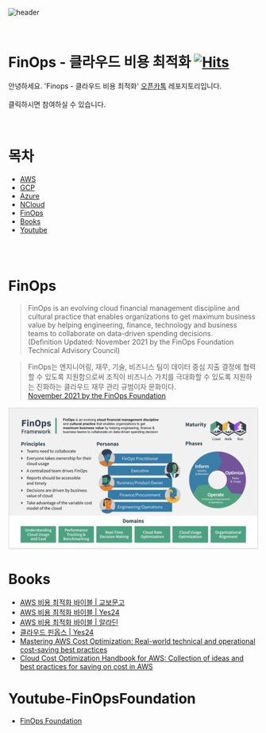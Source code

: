 ![header](https://capsule-render.vercel.app/api?&type=rounded&color=auto&height=200&text=FinOps-클라우드비용최적화&fontSize=40)

<br/>

# FinOps - 클라우드 비용 최적화 [![Hits](https://hits.seeyoufarm.com/api/count/incr/badge.svg?url=https%3A%2F%2Fgithub.com%2Fnewstars%2FFinOps%2Fhit-counter&count_bg=%2379C83D&title_bg=%23555555&icon=&icon_color=%23E7E7E7&title=hits&edge_flat=false)](https://hits.seeyoufarm.com)

안녕하세요. 'Finops - 클라우드 비용 최적화' [오픈카톡](https://open.kakao.com/o/gwSjnLqe) 레포지토리입니다.   
<br/>
클릭하시면 참여하실 수 있습니다.  
<br/><br/>


# 목차

- [AWS](https://github.com/newstars/FinOps/blob/main/aws.md#aws)
- [GCP](https://github.com/newstars/FinOps/blob/main/gcp.md#gcp)
- [Azure](https://github.com/newstars/FinOps/blob/main/azure.md#azure)
- [NCloud](https://github.com/newstars/FinOps/blob/main/ncloud.md#navercloud)
- [FinOps](https://github.com/newstars/FinOps/blob/main/finops.md#finops)
- [Books](https://github.com/newstars/FinOps#books)
- [Youtube](https://github.com/newstars/FinOps#youtube-finopsfoundation)

<br/><br/>

# FinOps

> FinOps is an evolving cloud financial management discipline and cultural practice that enables organizations to get maximum business value by helping engineering, finance, technology and business teams to collaborate on data-driven spending decisions.  
(Definition Updated: November 2021 by the FinOps Foundation Technical Advisory Council)


> FinOps는 엔지니어링, 재무, 기술, 비즈니스 팀이 데이터 중심 지출 결정에 협력할 수 있도록 지원함으로써 조직이 비즈니스 가치를 극대화할 수 있도록 지원하는 진화하는 클라우드 재무 관리 규범이자 문화이다.  
[November 2021 by the FinOps Foundation](https://www.finops.org/introduction/what-is-finops/)

![ex_screenshot](./img/finops.png)


# Books
- [AWS 비용 최적화 바이블 | 교보문고](https://product.kyobobook.co.kr/detail/S000061585516)
- [AWS 비용 최적화 바이블 | Yes24](http://www.yes24.com/Product/Goods/111715522)
- [AWS 비용 최적화 바이블 | 알라딘](https://www.aladin.co.kr/shop/wproduct.aspx?ItemId=299501047)
- [클라우드 핀옵스 | Yes24](http://www.yes24.com/Product/Goods/95560145)
- [Mastering AWS Cost Optimization: Real-world technical and operational cost-saving best practices](https://www.amazon.com/Mastering-AWS-Cost-Optimization-operational/dp/965572803X)
- [Cloud Cost Optimization Handbook for AWS: Collection of ideas and best practices for saving on cost in AWS](https://www.amazon.com/Cloud-Cost-Optimization-Handbook-AWS/dp/0578529963/ref=pd_lpo_3?pd_rd_i=0578529963&psc=1)



# Youtube-FinOpsFoundation
- [FinOps Foundation](https://www.youtube.com/channel/UCyl26lvnoySlGWlF5oNHvYA)
